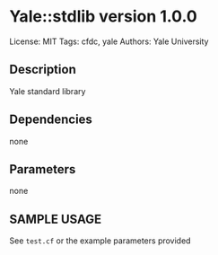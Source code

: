 # Yale::stdlib version 1.0.0

License: MIT
Tags: cfdc, yale
Authors: Yale University

## Description
Yale standard library

## Dependencies
none

## Parameters
none

## SAMPLE USAGE
See `test.cf` or the example parameters provided


